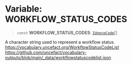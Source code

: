 # Variable: WORKFLOW\_STATUS\_CODES

> `const` **WORKFLOW\_STATUS\_CODES**: [`IUneceCode`](../interfaces/IUneceCode.md)[]

A character string used to represent a workflow status.
https://vocabulary.uncefact.org/WorkflowStatusCodeList
https://github.com/uncefact/vocabulary-outputs/blob/main/_data/workflowstatuscodelist.json
